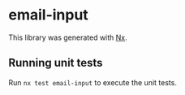 # email-input

This library was generated with [Nx](https://nx.dev).

## Running unit tests

Run `nx test email-input` to execute the unit tests.
